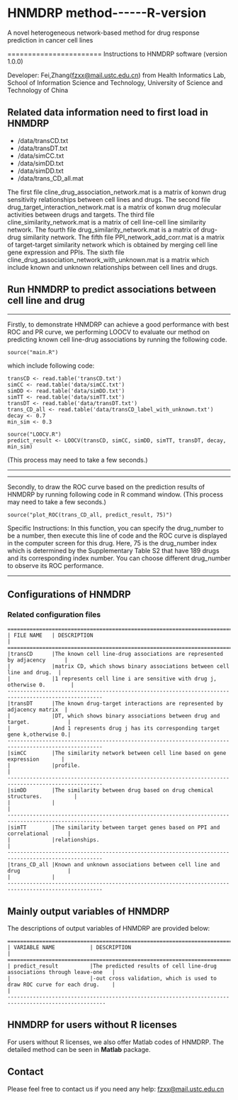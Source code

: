 # HNMDRP method------R-version

A novel heterogeneous network-based method for drug response prediction in cancer cell lines

======================= Instructions to HNMDRP software (version 1.0.0)

Developer: Fei,Zhang(fzxx@mail.ustc.edu.cn) from Health Informatics Lab, School of Information Science and Technology, University of Science and Technology of China

## **Related data information need to first load in HNMDRP** 

- /data/transCD.txt
- /data/transDT.txt
- /data/simCC.txt
- /data/simDD.txt
- /data/simDD.txt
- /data/trans_CD_all.mat

The first file cline_drug_association_network.mat is a matrix of konwn drug sensitivity relationships between cell lines and drugs. 
The second file drug_target_interaction_network.mat is a matrix of konwn drug molecular activities between drugs and targets.
The third file cline_similarity_network.mat is a matrix of cell line-cell line similarity network.
The fourth file drug_similarity_network.mat is a matrix of drug-drug similarity network.
The fifth file PPI_network_add_corr.mat is a matrix of target-target similarity network which is obtained by merging cell line gene expression and PPIs.
The sixth file cline_drug_association_network_with_unknown.mat is a matrix which include known and unknown relationships between cell lines and drugs.


## **Run HNMDRP to predict associations between cell line and drug**
**************************************************************************************************

Firstly, to demonstrate HNMDRP can achieve a good performance with best ROC and PR curve, we performing LOOCV to evaluate our method on predicting known cell line-drug associations by running the following code. 
	
	source("main.R")
	
which include following code:

	transCD <- read.table('transCD.txt')
	simCC <- read.table('data/simCC.txt')
	simDD <- read.table('data/simDD.txt')
	simTT <- read.table('data/simTT.txt')
	transDT <- read.table('data/transDT.txt')
	trans_CD_all <- read.table('data/transCD_label_with_unknown.txt')
	decay <- 0.7
	min_sim <- 0.3

	source("LOOCV.R")
	predict_result <- LOOCV(transCD, simCC, simDD, simTT, transDT, decay, min_sim)
(This process may need to take a few seconds.)

**************************************************************************************************

**************************************************************************************************

Secondly, to draw the ROC curve based on the prediction results of HNMDRP by running following code in R command window. 
(This process may need to take a few seconds.)

	source("plot_ROC(trans_CD_all, predict_result, 75)")
	
Specific Instructions: In this function, you can specify the drug_number to be a number, then execute this line of code and the ROC curve is displayed in the computer screen for this drug.
					   Here, 75 is the drug_number index which is determined by the Supplementary Table S2 that have 189 drugs and its corresponding index number.
					   You can choose different drug_number to observe its ROC performance.
*******************************************************************************************************************************************************************************************


## Configurations of HNMDRP
### Related configuration files
    ===================================================================================================
    | FILE NAME   | DESCRIPTION                                                            |
    ====================================================================================================
    |transCD      |The known cell line-drug associations are represented by adjacency 	   |
	| 		      |matrix CD, which shows binary associations between cell line and drug.  |
	|   		  |1 represents cell line i are sensitive with drug j, otherwise 0.        |
    ----------------------------------------------------------------------------------------------------
    |transDT      |The known drug-target interactions are represented by adjacency matrix  |
    |             |DT, which shows binary associations between drug and target.            |
    |             |And 1 represents drug j has its corresponding target gene k,otherwise 0.|
    ----------------------------------------------------------------------------------------------------
    |simCC		  |The similarity network between cell line based on gene expression 	   |
	|             |profile. 														       |
    ----------------------------------------------------------------------------------------------------
    |simDD		  |The similarity between drug based on drug chemical structures.		   |
	|       	  |       																   |
    ----------------------------------------------------------------------------------------------------
    |simTT        |The similarity between target genes based on PPI and correlational	   |
    |             |relationships.         									               |
    ----------------------------------------------------------------------------------------------------
	|trans_CD_all |Known and unknown associations between cell line and drug           	   |
    |             |         
	----------------------------------------------------------------------------------------------------
	
## **Mainly output variables of HNMDRP**

The descriptions of output variables of HNMDRP are provided below:

    =====================================================================================================
    | VARIABLE NAME           | DESCRIPTION                                                             |
    =====================================================================================================
    | predict_result	      |The predicted results of cell line-drug associations through leave-one   |
    | 					   	  |-out cross validation, which is used to draw ROC curve for each drug.    |																	|
    -----------------------------------------------------------------------------------------------------

	
## HNMDRP for users without R licenses
For users without R licenses, we also offer Matlab codes of HNMDRP. The detailed method can be seen in **Matlab** package.

## **Contact**

Please feel free to contact us if you need any help: fzxx@mail.ustc.edu.cn

